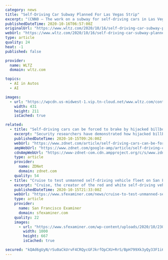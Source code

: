 ```yaml
---
category: news
title: "Self-Driving Car Subway Planned For Las Vegas Strip"
excerpt: "(CNN0 – The work on a subway for self-driving cars in Las Vegas could expand; courtesy of businessman Elon Musk. Musk’s company; the Boring Company is already building a underground tunnel loop in the city."
publishedDateTime: 2020-10-16T06:57:00Z
originalUrl: "https://www.wltz.com/2020/10/16/self-driving-car-subway-planned-for-las-vegas-strip/"
webUrl: "https://www.wltz.com/2020/10/16/self-driving-car-subway-planned-for-las-vegas-strip/"
type: article
quality: 24
heat: -1
published: false

provider:
  name: WLTZ
  domain: wltz.com

topics:
  - AI in Autos
  - AI

images:
  - url: "https://wpcdn.us-midwest-1.vip.tn-cloud.net/www.wltz.com/content/uploads/2020/10/Screen-Shot-2020-10-15-at-10.43.30-AM.png"
    width: 431
    height: 211
    isCached: true

related:
  - title: "Self-driving cars can be forced to brake by hijacked billboards"
    excerpt: "Security researchers have demonstrated how hijacked billboards could be used to confuse self-driving cars -- forcing them to slam on the brakes, or worse. Autonomous driving systems have come on leaps and bounds in recent years,"
    publishedDateTime: 2020-10-15T09:26:00Z
    webUrl: "https://www.zdnet.com/article/self-driving-cars-can-be-forced-to-brake-by-hijacked-billboards/"
    ampWebUrl: "https://www.zdnet.com/google-amp/article/self-driving-cars-can-be-forced-to-brake-by-hijacked-billboards/"
    cdnAmpWebUrl: "https://www-zdnet-com.cdn.ampproject.org/c/s/www.zdnet.com/google-amp/article/self-driving-cars-can-be-forced-to-brake-by-hijacked-billboards/"
    type: article
    provider:
      name: ZDNet
      domain: zdnet.com
    quality: 54
  - title: "Cruise to test unmanned self-driving vehicle fleet on San Francisco streets"
    excerpt: "Cruise, the creator of the red and white self-driving vehicles that have become commonplace in San Francisco, announced Thursday it had received permission to test its driverless cars without an in-person backup on public roads statewide. More akin to ..."
    publishedDateTime: 2020-10-15T21:33:00Z
    webUrl: "https://www.sfexaminer.com/news/cruise-to-test-unmanned-self-driving-vehicle-fleet-on-san-francisco-streets/"
    type: article
    provider:
      name: San Francisco Examiner
      domain: sfexaminer.com
    quality: 22
    images:
      - url: "https://www.sfexaminer.com/wp-content/uploads/2020/10/23017015_web1_201015-SFE-selfdriving_1.jpg"
        width: 1000
        height: 667
        isCached: true

secured: "kQAd6gUyN/rSu0aCkUrvF4CRQycGFJkrfOpCXU+RrS/BpH799Xk3yQy33F1i6FpzNkhsM+TrHBjZJ69uEFRysiliV5M7PaQGyqyo+ZVkyy0sTJHb27cEu//wkzhvl7/An+BNsJ/2EsYBUdYml4Q4c3NbZhdyLMfy62UaVWoA9DY7w+IuT4t5BdgF+oSLs2aqrnvXn197j4jJvpNHOlLZwzzwuntT6IXrDsHol+rekuGLg/mqvZLdqduN8rVETraQrPRtjZCV96b4wV0tDOceK3OhhrDPB6IobakASSGVX9tTqPmvHrTO6vpzkhcolcoArstbAOZeWuSwE9IIZmHjgkabE1Y5yoo9MRBxhOlpHkA=;GgsnzyCNh3CdRCt/7W1AFw=="
---
```


